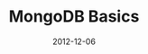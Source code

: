 ---
layout:       talk
title:        "MongoDB Basics"
location:     "CodeSlice, Belfast"
date:         2012-12-06
presentation: "https://speakerdeck.com/kouphax/mongodb"
video:        "https://vimeo.com/55048851"
categories: [MongoDB]
---